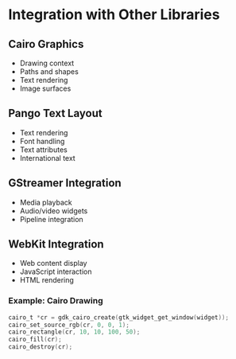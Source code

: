# Integration with Other Libraries

## Cairo Graphics
- Drawing context
- Paths and shapes
- Text rendering
- Image surfaces

## Pango Text Layout
- Text rendering
- Font handling
- Text attributes
- International text

## GStreamer Integration
- Media playback
- Audio/video widgets
- Pipeline integration

## WebKit Integration
- Web content display
- JavaScript interaction
- HTML rendering

### Example: Cairo Drawing
```c
cairo_t *cr = gdk_cairo_create(gtk_widget_get_window(widget));
cairo_set_source_rgb(cr, 0, 0, 1);
cairo_rectangle(cr, 10, 10, 100, 50);
cairo_fill(cr);
cairo_destroy(cr);
```
